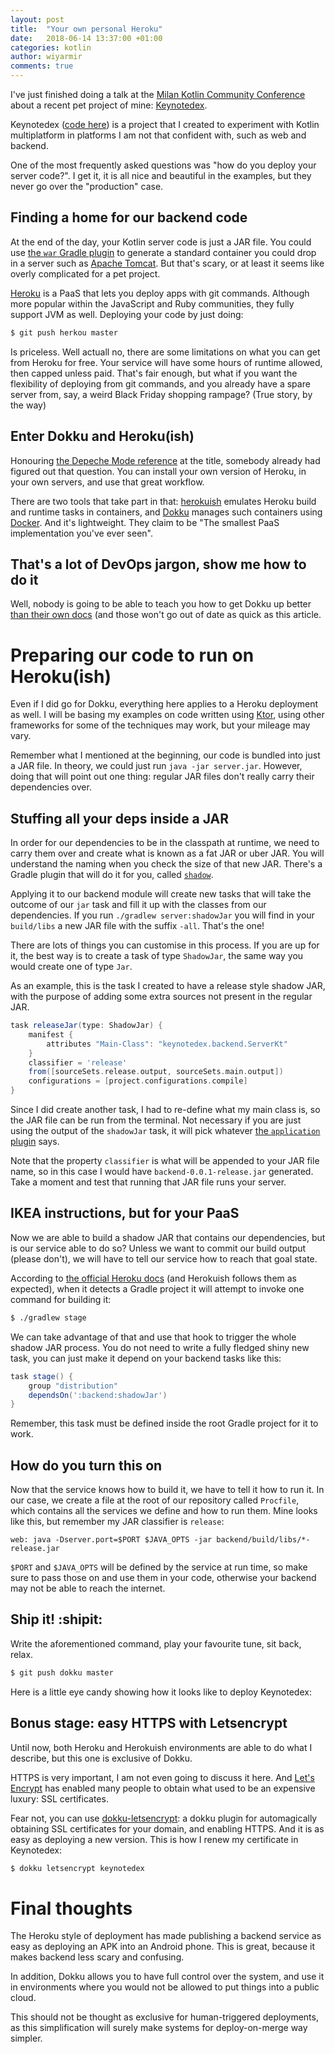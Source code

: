 ```yaml
---
layout: post
title:  "Your own personal Heroku"
date:   2018-06-14 13:37:00 +01:00
categories: kotlin
author: wiyarmir
comments: true
---
```


I've just finished doing a talk at the [Milan Kotlin Community Conference](https://milan.kotlincommunityconf.com/) about a recent pet project of mine: [Keynotedex](https://keynotedex.wiyarmir.es/).

Keynotedex ([code here](https://github.com/wiyarmir/keynotedex)) is a project that I created to experiment with Kotlin multiplatform in platforms I am not that confident with, such as web and backend.

One of the most frequently asked questions was "how do you deploy your server code?". I get it, it is all nice and beautiful in the examples, but they never go over the "production" case.

## Finding a home for our backend code

At the end of the day, your Kotlin server code is just a JAR file. You could use [the `war` Gradle plugin](https://docs.gradle.org/current/userguide/war_plugin.html) to generate a standard container you could drop in a server such as [Apache Tomcat](http://tomcat.apache.org/). But that's scary, or at least it seems like overly complicated for a pet project.

[Heroku](https://www.heroku.com/) is a PaaS that lets you deploy apps with git commands. Although more popular within the JavaScript and Ruby communities, they fully support JVM as well. Deploying your code by just doing:

```bash
$ git push herkou master
```

Is priceless. Well actuall no, there are some limitations on what you can get from Heroku for free. Your service will have some hours of runtime allowed, then capped unless paid. That's fair enough, but what if you want the flexibility of deploying from git commands, and you already have a spare server from, say, a weird Black Friday shopping rampage? (True story, by the way)

## Enter Dokku and Heroku(ish)

Honouring [the Depeche Mode reference](https://www.youtube.com/watch?v=i2GEOcEcRtY) at the title, somebody already had figured out that question. You can install your own version of Heroku, in your own servers, and use that great workflow.

There are two tools that take part in that: [herokuish](https://github.com/gliderlabs/herokuish) emulates Heroku build and runtime tasks in containers, and [Dokku](https://github.com/dokku/dokku) manages such containers using [Docker](https://www.docker.com/). And it's lightweight. They claim to be "The smallest PaaS implementation you've ever seen".

## That's a lot of DevOps jargon, show me how to do it

Well, nobody is going to be able to teach you how to get Dokku up better [than their own docs](http://dokku.viewdocs.io/dokku/) (and those won't go out of date as quick as this article.

# Preparing our code to run on Heroku(ish)

Even if I did go for Dokku, everything here applies to a Heroku deployment as well. I will be basing my examples on code written using [Ktor](http://ktor.io), using other frameworks for some of the techniques may work, but your mileage may vary.

Remember what I mentioned at the beginning, our code is bundled into just a JAR file. In theory, we could just run `java -jar server.jar`. However, doing that will point out one thing: regular JAR files don't really carry their dependencies over.

## Stuffing all your deps inside a JAR

In order for our dependencies to be in the classpath at runtime, we need to carry them over and create what is known as a fat JAR or uber JAR. You will understand the naming when you check the size of that new JAR. There's a Gradle plugin that will do it for you, called [`shadow`](https://github.com/johnrengelman/shadow). 

Applying it to our backend module will create new tasks that will take the outcome of our `jar` task and fill it up with the classes from our dependencies. If you run `./gradlew server:shadowJar` you will find in your `build/libs` a new JAR file with the suffix `-all`. That's the one! 

There are lots of things you can customise in this process. If you are up for it, the best way is to create a task of type `ShadowJar`, the same way you would create one of type `Jar`.

As an example, this is the task I created to have a release style shadow JAR, with the purpose of adding some extra sources not present in the regular JAR.

```groovy
task releaseJar(type: ShadowJar) {
    manifest {
        attributes "Main-Class": "keynotedex.backend.ServerKt"
    }
    classifier = 'release'
    from([sourceSets.release.output, sourceSets.main.output])
    configurations = [project.configurations.compile]
}
```

Since I did create another task, I had to re-define what my main class is, so the JAR file can be run from the terminal. Not necessary if you are just using the output of the `shadowJar` task, it will pick whatever [the `application` plugin](https://docs.gradle.org/current/userguide/application_plugin.html) says.

Note that the property `classifier` is what will be appended to your JAR file name, so in this case I would have `backend-0.0.1-release.jar` generated. Take a moment and test that running that JAR file runs your server.

## IKEA instructions, but for your PaaS

Now we are able to build a shadow JAR that contains our dependencies, but is our service able to do so? Unless we want to commit our build output (please don't), we will have to tell our service how to reach that goal state.

According to [the official Heroku docs](https://devcenter.heroku.com/articles/deploying-gradle-apps-on-heroku#overview) (and Herokuish follows them as expected), when it detects a Gradle project it will attempt to invoke one command for building it:

```bash
$ ./gradlew stage
```

We can take advantage of that and use that hook to trigger the whole shadow JAR process. You do not need to write a fully fledged shiny new task, you can just make it depend on your backend tasks like this:

```groovy
task stage() {
    group "distribution"
    dependsOn(':backend:shadowJar')
}
```

Remember, this task must be defined inside the root Gradle project for it to work.

## How do you turn this on

Now that the service knows how to build it, we have to tell it how to run it. In our case, we create a file at the root of our repository called `Procfile`, which contains all the services we define and how to run them. Mine looks like this, but remember my JAR classifier is `release`:

```
web: java -Dserver.port=$PORT $JAVA_OPTS -jar backend/build/libs/*-release.jar
```

`$PORT` and `$JAVA_OPTS` will be defined by the service at run time, so make sure to pass those on and use them in your code, otherwise your backend may not be able to reach the internet.

## Ship it! :shipit:

Write the aforementioned command, play your favourite tune, sit back, relax.

```bash
$ git push dokku master
```

Here is a little eye candy showing how it looks like to deploy Keynotedex:

<script src="https://asciinema.org/a/M5Xlz2XsY7mkHfURPfQx2UQXZ.js" id="asciicast-M5Xlz2XsY7mkHfURPfQx2UQXZ" async></script>

## Bonus stage: easy HTTPS with Letsencrypt

Until now, both Heroku and Herokuish environments are able to do what I describe, but this one is exclusive of Dokku.

HTTPS is very important, I am not even going to discuss it here. And [Let's Encrypt](https://letsencrypt.org/) has enabled many people to obtain what used to be an expensive luxury: SSL certificates.

Fear not, you can use [dokku-letsencrypt](https://github.com/dokku/dokku-letsencrypt): a dokku plugin for automagically obtaining SSL certificates for your domain, and enabling HTTPS. And it is as easy as deploying a new version. This is how I renew my certificate in Keynotedex:

```bash
$ dokku letsencrypt keynotedex
```

# Final thoughts

The Heroku style of deployment has made publishing a backend service as easy as deploying an APK into an Android phone. This is great, because it makes backend less scary and confusing.

In addition, Dokku allows you to have full control over the system, and use it in environments where you would not be allowed to put things into a public cloud.

This should not be thought as exclusive for human-triggered deployments, as this simplification will surely make systems for deploy-on-merge way simpler. 
